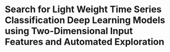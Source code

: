 # Search for Light Weight Time Series Classification Deep Learning Models using Two-Dimensional Input Features and Automated Exploration
